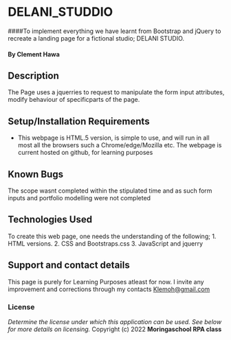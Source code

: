 # DELANI_STUDDIO
####To implement everything we have learnt from Bootstrap and jQuery to recreate a landing page for a fictional studio; DELANI STUDIO.
#### By **Clement Hawa**
## Description
The Page uses a jquerries to request to manipulate the form input attributes, modify behaviour of specificparts of the page.
## Setup/Installation Requirements
* This webpage is HTML.5 version, is simple to use, and will run in all most all the browsers such a Chrome/edge/Mozilla etc. The webpage is current hosted on github, for learning purposes
## Known Bugs
The scope wasnt completed within the stipulated time and as such form inputs and portfolio modelling were not completed 
## Technologies Used
To create this web page, one needs the understanding of the following;
    1. HTML versions.
    2. CSS and Bootstraps.css
    3. JavaScript and jquerry
## Support and contact details
This page is purely for Learning Purposes atleast for now. I invite any improvement and corrections through my contacts Klemoh@gmail.com
### License
*Determine the license under which this application can be used.  See below for more details on licensing.*
Copyright (c) 2022 **Moringaschool RPA class**
